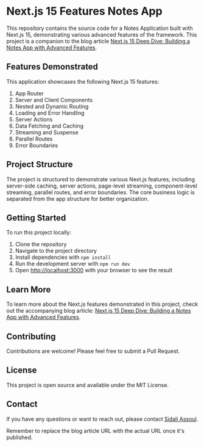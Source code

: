 # Next.js 15 Features Notes App

This repository contains the source code for a Notes Application built with Next.js 15, demonstrating various advanced features of the framework. This project is a companion to the blog article [Next.js 15 Deep Dive: Building a Notes App with Advanced Features](https://spithacode.com/blog/nextjs-15-deep-dive-building-notes-app-advanced-features).

## Features Demonstrated

This application showcases the following Next.js 15 features:

1. App Router
2. Server and Client Components
3. Nested and Dynamic Routing
4. Loading and Error Handling
5. Server Actions
6. Data Fetching and Caching
7. Streaming and Suspense
8. Parallel Routes
9. Error Boundaries


## Project Structure

The project is structured to demonstrate various Next.js features, including server-side caching, server actions, page-level streaming, component-level streaming, parallel routes, and error boundaries. The core business logic is separated from the app structure for better organization.

## Getting Started

To run this project locally:

1. Clone the repository
2. Navigate to the project directory
3. Install dependencies with `npm install`
4. Run the development server with `npm run dev`
5. Open [http://localhost:3000](http://localhost:3000) with your browser to see the result


## Learn More

To learn more about the Next.js features demonstrated in this project, check out the accompanying blog article: [Next.js 15 Deep Dive: Building a Notes App with Advanced Features](https://spithacode.com/blog/nextjs-15-deep-dive-building-notes-app-advanced-features).

## Contributing

Contributions are welcome! Please feel free to submit a Pull Request.

## License

This project is open source and available under the MIT License.

## Contact

If you have any questions or want to reach out, please contact [Sidali Assoul](https://spithacode.com/authors/sidali-assoul).

Remember to replace the blog article URL with the actual URL once it's published.

